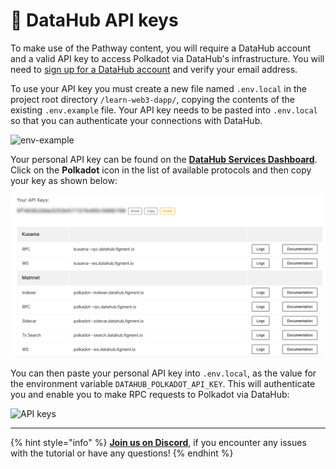 # 🧩 DataHub API keys

To make use of the Pathway content, you will require a DataHub account and a valid API key to access Polkadot via DataHub's infrastructure.
You will need to [sign up for a DataHub account](https://auth.figment.io/sign_up) and verify your email address.

To use your API key you must create a new file named `.env.local` in the project root directory `/learn-web3-dapp/`, copying the contents of the existing `.env.example` file. Your API key needs to be pasted into `.env.local` so that you can authenticate your connections with DataHub.

![env-example](https://user-images.githubusercontent.com/2707197/136933393-c0a0ddd9-fce7-4868-9690-9675919e8c58.gif)

Your personal API key can be found on the [**DataHub Services Dashboard**](https://datahub.figment.io/). Click on the **Polkadot** icon in the list of available protocols and then copy your key as shown below:

![](../../../.gitbook/assets/pathways/polkadot/polkadot-setup.gif)

You can then paste your personal API key into `.env.local`, as the value for the environment variable `DATAHUB_POLKADOT_API_KEY`. This will authenticate you and enable you to make RPC requests to Polkadot via DataHub:

![API keys](https://user-images.githubusercontent.com/2707197/136940513-e1f95d43-f107-43ab-8cc4-bd0485510dbc.png)

---------------------------

{% hint style="info" %}
[**Join us on Discord**](https://figment.io/devchat), if you encounter any issues with the tutorial or have any questions!
{% endhint %}
